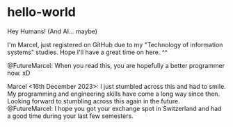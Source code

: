 # hello-world

Hey Humans! (And AI... maybe)

I'm Marcel, just registered on GitHub due to my "Technology of information systems" studies. Hope I'll have a great time on here. ^^


@FutureMarcel: When you read this, you are hopefully a better programmer now. xD

Marcel <16th December 2023>: I just stumbled across this and had to smile. My programming and engineering skills have come a long way since then. Looking forward to stumbling across this again in the future.
@FutureMarcel: I hope you got your exchange spot in Switzerland and had a good time during your last few semesters.
